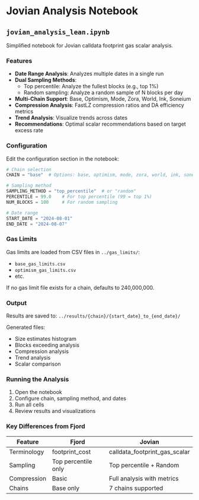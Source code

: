 # Jovian Analysis Notebook

## `jovian_analysis_lean.ipynb`

Simplified notebook for Jovian calldata footprint gas scalar analysis.

### Features
- **Date Range Analysis**: Analyzes multiple dates in a single run
- **Dual Sampling Methods**:
  - Top percentile: Analyze the fullest blocks (e.g., top 1%)
  - Random sampling: Analyze a random sample of N blocks per day
- **Multi-Chain Support**: Base, Optimism, Mode, Zora, World, Ink, Soneium
- **Compression Analysis**: FastLZ compression ratios and DA efficiency metrics
- **Trend Analysis**: Visualize trends across dates
- **Recommendations**: Optimal scalar recommendations based on target excess rate

### Configuration

Edit the configuration section in the notebook:

```python
# Chain selection
CHAIN = "base"  # Options: base, optimism, mode, zora, world, ink, soneium

# Sampling method
SAMPLING_METHOD = "top_percentile"  # or "random"
PERCENTILE = 99.0    # For top percentile (99 = top 1%)
NUM_BLOCKS = 100     # For random sampling

# Date range
START_DATE = "2024-08-01"
END_DATE = "2024-08-07"
```

### Gas Limits

Gas limits are loaded from CSV files in `../gas_limits/`:
- `base_gas_limits.csv`
- `optimism_gas_limits.csv`
- etc.

If no gas limit file exists for a chain, defaults to 240,000,000.

### Output

Results are saved to: `../results/{chain}/{start_date}_to_{end_date}/`

Generated files:
- Size estimates histogram
- Blocks exceeding analysis
- Compression analysis
- Trend analysis
- Scalar comparison

### Running the Analysis

1. Open the notebook
2. Configure chain, sampling method, and dates
3. Run all cells
4. Review results and visualizations

### Key Differences from Fjord

| Feature | Fjord | Jovian |
|---------|-------|--------|
| Terminology | footprint_cost | calldata_footprint_gas_scalar |
| Sampling | Top percentile only | Top percentile + Random |
| Compression | Basic | Full analysis with metrics |
| Chains | Base only | 7 chains supported |
